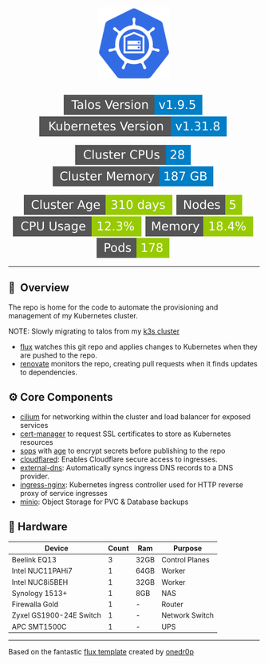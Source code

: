 <div align="center">
  <img src="https://raw.githubusercontent.com/clarknova99/talos-cluster/main/assets/kube.png" align="center" width="144px" height="144px"/>
</div>

<div align="center">
<br/>
</div>

<div align="center">

  [![Talos](https://raw.githubusercontent.com/clarknova99/talos-cluster/refs/heads/main/kromgo/talos_version.svg)](https://github.com/kashalls/kromgo/)&nbsp;
  [![Kubernetes](https://raw.githubusercontent.com/clarknova99/talos-cluster/refs/heads/main/kromgo/kubernetes_version.svg)](https://github.com/kashalls/kromgo/)&nbsp;
  
</div>

<div align="center">

[![CPU-Count](https://raw.githubusercontent.com/clarknova99/talos-cluster/refs/heads/main/kromgo/cluster_cpu_core_total.svg)](https://github.com/kashalls/kromgo/)&nbsp;
[![Memory-Total](https://raw.githubusercontent.com/clarknova99/talos-cluster/refs/heads/main/kromgo/cluster_memory_total.svg)](https://github.com/kashalls/kromgo/)&nbsp;

</div>
<div align="center">

[![Age-Days](https://raw.githubusercontent.com/clarknova99/talos-cluster/refs/heads/main/kromgo/cluster_age_days.svg)](https://github.com/kashalls/kromgo/)&nbsp;
[![Node-Count](https://raw.githubusercontent.com/clarknova99/talos-cluster/refs/heads/main/kromgo/cluster_node_count.svg)](https://github.com/kashalls/kromgo/)&nbsp;
[![CPU-Usage](https://raw.githubusercontent.com/clarknova99/talos-cluster/refs/heads/main/kromgo/cluster_cpu_usage.svg)](https://github.com/kashalls/kromgo/)&nbsp;
[![Memory-Usage](https://raw.githubusercontent.com/clarknova99/talos-cluster/refs/heads/main/kromgo/cluster_memory_usage.svg)](https://github.com/kashalls/kromgo/)&nbsp;
[![Pod-Count](https://raw.githubusercontent.com/clarknova99/talos-cluster/refs/heads/main/kromgo/cluster_pod_count.svg)](https://github.com/kashalls/kromgo/)&nbsp;

</div>

---

## :book:&nbsp; Overview

The repo is home for the code to automate the provisioning and management of my Kubernetes cluster.

NOTE: Slowly migrating to talos from my [k3s cluster](https://github.com/clarknova99/home-cluster) 

* [flux](https://toolkit.fluxcd.io)  watches this git repo and applies changes to Kubernetes when they are pushed to the repo.
* [renovate](https://github.com/renovatebot/renovate) monitors the repo, creating pull requests when it finds updates to dependencies.


## :gear: Core Components
* [cilium](https://cilium.io/) for networking within the cluster and load balancer for exposed services
* [cert-manager](https://cert-manager.io) to request SSL certificates to store as Kubernetes resources
* [sops](https://github.com/mozilla/sops) with [age](https://github.com/FiloSottile/age) to encrypt secrets before publishing to the repo
* [cloudflared](https://github.com/cloudflare/cloudflared): Enables Cloudflare secure access to ingresses.
* [external-dns](https://github.com/kubernetes-sigs/external-dns): Automatically syncs ingress DNS records to a DNS provider.
* [ingress-nginx](https://github.com/kubernetes/ingress-nginx): Kubernetes ingress controller used for HTTP reverse proxy of service ingresses
* [minio](https://min.io/): Object Storage for PVC & Database backups



## 🔧 Hardware
| Device | Count | Ram |  Purpose |
| --- | --- | --- | --- |
| Beelink EQ13 | 3   | 32GB |  Control Planes |
| Intel NUC11PAHi7 | 1   | 64GB |  Worker |
| Intel NUC8i5BEH | 1   | 32GB |  Worker |
| Synology 1513+ | 1   | 8GB | NAS |
| Firewalla Gold | 1   | - | Router |
| Zyxel GS1900-24E Switch | 1   | -   | Network Switch |
| APC SMT1500C | 1   | -   | UPS |

---

Based on the fantastic [flux template](https://github.com/onedr0p/cluster-template) created by [onedr0p](https://github.com/onedr0p) 
